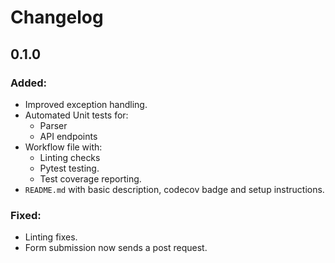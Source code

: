 # Changelog

## 0.1.0
### Added:
- Improved exception handling.
- Automated Unit tests for:
    - Parser
    - API endpoints
- Workflow file with:
    - Linting checks
    - Pytest testing.
    - Test coverage reporting.
- `README.md` with basic description, codecov badge and setup instructions.
### Fixed:
- Linting fixes.
- Form submission now sends a post request.
